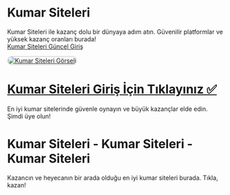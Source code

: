 # Kumar Siteleri  
Kumar Siteleri ile kazanç dolu bir dünyaya adım atın. Güvenilir platformlar ve yüksek kazanç oranları burada!  
<a href="http://www.redly.vip/3A5tsFl" title="Kumar Siteleri Güncel Giriş">Kumar Siteleri Güncel Giriş</a>  

<a href="http://www.redly.vip/3A5tsFl">  
    <img src="https://i.ibb.co/MkY55wf/photo-2025-01-15-16-52-46.jpg" alt="Kumar Siteleri Görseli" style="max-width: 100%; border: 2px solid #ddd; border-radius: 10px;">  
</a>  

# <a href="http://www.redly.vip/3A5tsFl">Kumar Siteleri Giriş İçin Tıklayınız ✅</a>  
En iyi kumar sitelerinde güvenle oynayın ve büyük kazançlar elde edin. Şimdi üye olun!  

# Kumar Siteleri - Kumar Siteleri - Kumar Siteleri  
Kazancın ve heyecanın bir arada olduğu en iyi kumar siteleri burada. Tıkla, kazan!  
